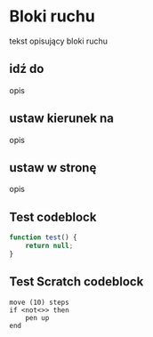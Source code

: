 # Bloki ruchu
tekst opisujący bloki ruchu

## idź do
opis

## ustaw kierunek na
opis

## ustaw w stronę
opis

## Test codeblock
```js
function test() {
	return null;
}
```

## Test Scratch codeblock
```scratch
move (10) steps
if <not<>> then
	pen up
end
```